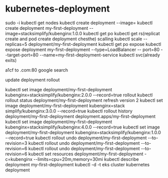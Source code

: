 # kubernetes-deployment
sudo -i
kubectl get nodes
kubectl  create  deployment  <Deplyment-Name>  --image=<Container-Image> kubectl  create  deployment  my-first-deployment  -- image=stacksimplify/kubenginx:1.0.0
kubectl get po
 kubectl get rs(replicat create and pod create deployment chesthe)
  scalling 
 kubectl  scale  --replicas=5  deployment/my-first-deployment
kubectl get po
  expose
  kubectl  expose  deployment  my-first-deployment  --type=LoadBalancer  -- port=80  --target-port=80  --name=my-first-deployment-service
kubectl svc(already exits)
  
  a1cf to .com:80 google search
  
  
  
  update deployment
  rollout
  
kubectl set image  deployment/my-first-deployment kubenginx=stacksimplify/kubenginx:2.0.0 --record=true
  rollout
   kubectl  rollout status deployment/my-first-deployment
  refresh version 2
  kubectl set image deployment/my-first-deployment kubenginx=stack simplify/kubenginx:3.0.0 --record=true
  kubectl rollout history deployment/my-first-deployment deployment.apps/my-first-deployment
  kubectl set image  deployment/my-first-deployment kubenginx=stacksimplify/kubenginx:4.0.0 --record=true
  kubectl set image  deployment/my-first-deployment kubenginx=stacksimplify/kubenginx:1.0.0 --record=true
kubectl rollout undo deployment/my-first-deployment --to-revision=3
kubectl rollout undo deployment/my-first-deployment --to-revision=6
kubectl rollout undo deployment/my-first-deployment --to-revision=6
kubectl set resources deployment/my-first-deployment -c=kubenginx --limits=cpu=20m,memory=30mi
kubectl describe deployment my-first-deployment
  kubectl -d -t eks cluster kubernetes deployment
 
 
  
  
